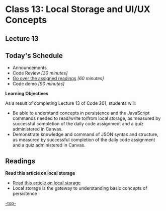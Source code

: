 # Class 13: Local Storage and UI/UX Concepts

<a id="top"></a>
## Lecture 13

## Today's Schedule
- Announcements
- Code Review *[30 minutes]*
- [Go over the assigned readings](#readings) *[60 minutes]*
- Code demo *[90 minutes]*

**Learning Objectives**

As a result of completing Lecture 13 of Code 201, students will:
- Be able to understand concepts in persistence and the JavaScript commands needed to read/write to/from local storage, as measured by successful completion of the daily code assignment and a quiz administered in Canvas.
- Demonstrate knowledge and command of JSON syntax and structure, as measured by successful completion of the daily code assignment and a quiz administered in Canvas.

<a id="readings"></a>

## Readings

**Read this article on local storage**

- [Read this article on local storage](http://diveintohtml5.info/storage.html)
- Local storage is the gateway to understanding basic concepts of persistence

[-top-](#top)